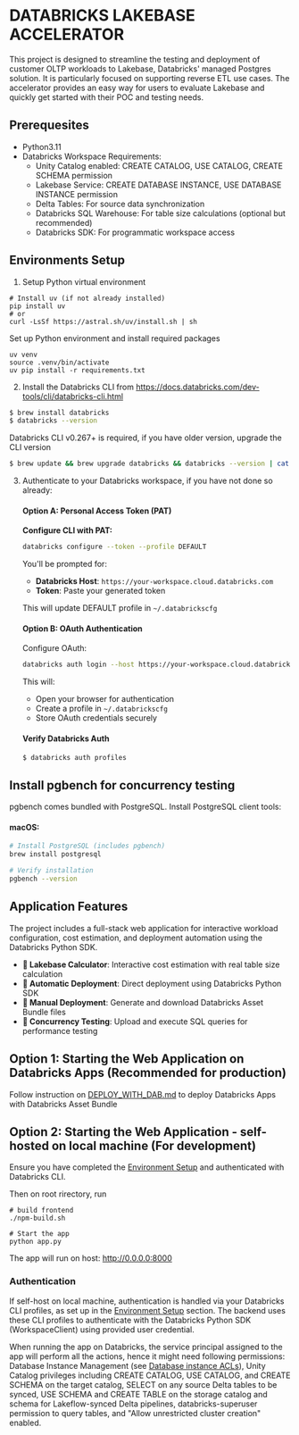 # DATABRICKS LAKEBASE ACCELERATOR

This project is designed to streamline the testing and deployment of customer OLTP workloads to Lakebase, Databricks' managed Postgres solution. It is particularly focused on supporting reverse ETL use cases. The accelerator provides an easy way for users to evaluate Lakebase and quickly get started with their POC and testing needs.

## Prerequesites

- Python3.11
- Databricks Workspace Requirements:
   - Unity Catalog enabled: CREATE CATALOG, USE CATALOG, CREATE SCHEMA permission
   - Lakebase Service: CREATE DATABASE INSTANCE, USE DATABASE INSTANCE permission
   - Delta Tables: For source data synchronization
   - Databricks SQL Warehouse: For table size calculations (optional but recommended)
   - Databricks SDK: For programmatic workspace access

## Environments Setup

1. Setup Python virtual environment

```
# Install uv (if not already installed)
pip install uv
# or
curl -LsSf https://astral.sh/uv/install.sh | sh
```
Set up Python environment and install required packages
```
uv venv
source .venv/bin/activate
uv pip install -r requirements.txt
```

2. Install the Databricks CLI from <https://docs.databricks.com/dev-tools/cli/databricks-cli.html>

```bash
$ brew install databricks
$ databricks --version
```

Databricks CLI v0.267+ is required, if you have older version, upgrade the CLI version

```bash
$ brew update && brew upgrade databricks && databricks --version | cat
```

3. Authenticate to your Databricks workspace, if you have not done so already:

   #### Option A: Personal Access Token (PAT)
   **Configure CLI with PAT:**

   ```bash
   databricks configure --token --profile DEFAULT
   ```

   You'll be prompted for:
   - **Databricks Host**: `https://your-workspace.cloud.databricks.com`
   - **Token**: Paste your generated token

   This will update DEFAULT profile in `~/.databrickscfg`

   #### Option B: OAuth Authentication

   Configure OAuth:

   ```bash
   databricks auth login --host https://your-workspace.cloud.databricks.com --profile DEFAULT
   ```

   This will:

   - Open your browser for authentication
   - Create a profile in `~/.databrickscfg`
   - Store OAuth credentials securely

   #### Verify Databricks Auth

   ```bash
   $ databricks auth profiles
   ```

## Install pgbench for concurrency testing
pgbench comes bundled with PostgreSQL. Install PostgreSQL client tools:

#### macOS:
```bash
# Install PostgreSQL (includes pgbench)
brew install postgresql

# Verify installation
pgbench --version
```
## Application Features

The project includes a full-stack web application for interactive workload configuration, cost estimation, and deployment automation using the Databricks Python SDK.

- **🧮 Lakebase Calculator**: Interactive cost estimation with real table size calculation
- **🚀 Automatic Deployment**: Direct deployment using Databricks Python SDK
- **📁 Manual Deployment**: Generate and download Databricks Asset Bundle files
- **🧪 Concurrency Testing**: Upload and execute SQL queries for performance testing

## Option 1: Starting the Web Application on Databricks Apps (Recommended for production)

Follow instruction on [DEPLOY_WITH_DAB.md](./DEPLOY_WITH_DAB.md) to deploy Databricks Apps with Databricks Asset Bundle

## Option 2: Starting the Web Application - self-hosted on local machine (For development)

Ensure you have completed the [Environment Setup](#environments-setup) and authenticated with Databricks CLI.

Then on root rirectory, run
```
# build frontend
./npm-build.sh

# Start the app
python app.py
```

The app will run on host: http://0.0.0.0:8000

### Authentication

If self-host on local machine, authentication is handled via your Databricks CLI profiles, as set up in the [Environment Setup](#environments-setup) section. The backend uses these CLI profiles to authenticate with the Databricks Python SDK (WorkspaceClient) using provided user credential.

When running the app on Databricks, the service principal assigned to the app will perform all the actions, hence it might need following permissions: Database Instance Management (see [Database instance ACLs](https://docs.databricks.com/aws/en/security/auth/access-control/#database-instance-acls)), Unity Catalog privileges including CREATE CATALOG, USE CATALOG, and CREATE SCHEMA on the target catalog, SELECT on any source Delta tables to be synced, USE SCHEMA and CREATE TABLE on the storage catalog and schema for Lakeflow-synced Delta pipelines, databricks-superuser permission to query tables, and "Allow unrestricted cluster creation" enabled.